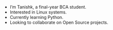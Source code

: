  - I’m Tanishk, a final-year BCA student.
 - Interested in Linux systems.
 - Currently learning Python.
 - Looking to collaborate on Open Source projects.
